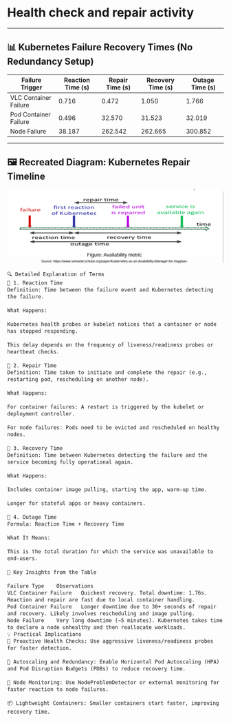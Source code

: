 # Health check and repair activity
---

## 📊 **Kubernetes Failure Recovery Times (No Redundancy Setup)**

| **Failure Trigger**       | **Reaction Time (s)** | **Repair Time (s)** | **Recovery Time (s)** | **Outage Time (s)** |
|--------------------------|------------------------|----------------------|------------------------|----------------------|
| VLC Container Failure     | 0.716                  | 0.472                | 1.050                  | 1.766                |
| Pod Container Failure     | 0.496                  | 32.570               | 31.523                 | 32.019               |
| Node Failure              | 38.187                 | 262.542              | 262.665                | 300.852              |

---

## 🖼 Recreated Diagram: **Kubernetes Repair Timeline**

![Backery Model](images/image.png)

```
🔍 Detailed Explanation of Terms
📌 1. Reaction Time
Definition: Time between the failure event and Kubernetes detecting the failure.

What Happens:

Kubernetes health probes or kubelet notices that a container or node has stopped responding.

This delay depends on the frequency of liveness/readiness probes or heartbeat checks.

📌 2. Repair Time
Definition: Time taken to initiate and complete the repair (e.g., restarting pod, rescheduling on another node).

What Happens:

For container failures: A restart is triggered by the kubelet or deployment controller.

For node failures: Pods need to be evicted and rescheduled on healthy nodes.

📌 3. Recovery Time
Definition: Time between Kubernetes detecting the failure and the service becoming fully operational again.

What Happens:

Includes container image pulling, starting the app, warm-up time.

Longer for stateful apps or heavy containers.

📌 4. Outage Time
Formula: Reaction Time + Recovery Time

What It Means:

This is the total duration for which the service was unavailable to end-users.

🧪 Key Insights from the Table

Failure Type	Observations
VLC Container Failure	Quickest recovery. Total downtime: 1.76s. Reaction and repair are fast due to local container handling.
Pod Container Failure	Longer downtime due to 30+ seconds of repair and recovery. Likely involves rescheduling and image pulling.
Node Failure	Very long downtime (~5 minutes). Kubernetes takes time to declare a node unhealthy and then reallocate workloads.
💡 Practical Implications
🔧 Proactive Health Checks: Use aggressive liveness/readiness probes for faster detection.

🏃 Autoscaling and Redundancy: Enable Horizontal Pod Autoscaling (HPA) and Pod Disruption Budgets (PDBs) to reduce recovery time.

🚀 Node Monitoring: Use NodeProblemDetector or external monitoring for faster reaction to node failures.

📦 Lightweight Containers: Smaller containers start faster, improving recovery time.

